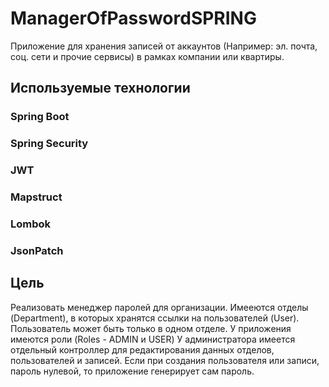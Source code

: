 # ManagerOfPasswordSPRING
Приложение для хранения записей от аккаунтов (Например: эл. почта, соц. сети и прочие сервисы) в рамках компании или квартиры.

## Используемые технологии
### Spring Boot
### Spring Security
### JWT
### Mapstruct
### Lombok
### JsonPatch

## Цель 
Реализовать менеджер паролей для организации. 
Имееются отделы (Department), в которых хранятся ссылки на пользователей (User).
Пользователь может быть только в одном отделе. У приложения имеются роли (Roles - ADMIN и USER)
У администратора имеется отдельный контроллер для редактирования данных отделов, пользователей и записей.
Если при создания пользователя или записи, пароль нулевой, то приложение генерирует сам пароль.
